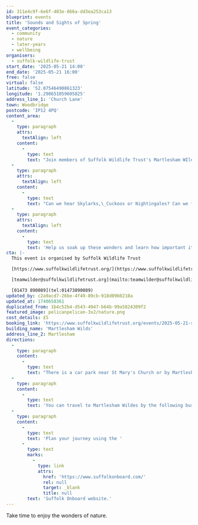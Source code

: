 ```yaml
---
id: 311e4c9f-6e6f-403e-866a-dd3ea253ca13
blueprint: events
title: 'Sounds and Sights of Spring'
event_categories:
  - community
  - nature
  - later-years
  - wellbeing
organisers:
  - suffolk-wildlife-trust
start_date: '2025-05-21 14:00'
end_date: '2025-05-21 16:00'
free: false
virtual: false
latitude: '52.07546490861323'
longitude: '1.298651059605825'
address_line_1: 'Church Lane'
town: Woodbridge
postcode: 'IP12 4PQ'
content_area:
  -
    type: paragraph
    attrs:
      textAlign: left
    content:
      -
        type: text
        text: "Join members of Suffolk Wildlife Trust's Martlesham WIlds team, for a walk around the Wilds listening and looking for the sounds of Spring. "
  -
    type: paragraph
    attrs:
      textAlign: left
    content:
      -
        type: text
        text: "Can we hear Skylarks,\_Cuckoos or Nightingales? Can we find any mammal footprints? Why are leaves a brighter green when they first appear? "
  -
    type: paragraph
    attrs:
      textAlign: left
    content:
      -
        type: text
        text: 'Help us soak up these wonders and learn how important it is to protect them.'
cta: |-
  This event is organised by Suffolk Wildlife Trust

  [https://www.suffolkwildlifetrust.org/](https://www.suffolkwildlifetrust.org/)

  [teamwilder@suffolkwildlifetrust.org](mailto:teamwilder@suffolkwildlifetrust.org)

  [01473 890089](tel:01473890089)
updated_by: c2a9acd7-26be-4f49-89cb-918d0960210a
updated_at: 1740658361
duplicated_from: 1b4c52b4-d543-4947-b64b-99a5824309f2
featured_image: pelicanpelican-3x2/nature.png
cost_details: £5
booking_link: 'https://www.suffolkwildlifetrust.org/events/2025-05-21-sounds-and-sights-spring-martlesham-wilds'
building_name: 'Martlesham Wilds'
address_line_2: Martlesham
directions:
  -
    type: paragraph
    content:
      -
        type: text
        text: "There is a car park near St Mary's Church or by Martlesham Recreation Ground."
  -
    type: paragraph
    content:
      -
        type: text
        text: 'You can travel to Martlesham Wildes by the following bus routes - 63 (Framlingham), 65 (Rendlesham), 66 (Ipswich), and 73 (village links).'
  -
    type: paragraph
    content:
      -
        type: text
        text: 'Plan your journey using the '
      -
        type: text
        marks:
          -
            type: link
            attrs:
              href: 'https://www.suffolkonboard.com/'
              rel: null
              target: _blank
              title: null
        text: 'Suffolk Onboard website.'
---
```

Take time to enjoy the wonders of nature.